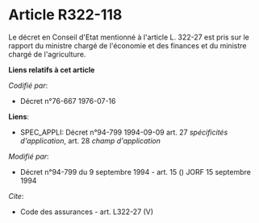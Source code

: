 # Article R322-118

Le décret en Conseil d'Etat mentionné à l'article L. 322-27 est pris sur le rapport du ministre chargé de l'économie et des
finances et du ministre chargé de l'agriculture.

**Liens relatifs à cet article**

_Codifié par_:

  - Décret n°76-667 1976-07-16

**Liens**:

  - SPEC_APPLI: Décret n°94-799 1994-09-09 art. 27 *spécificités d'application*, art. 28 *champ d'application*

_Modifié par_:

  - Décret n°94-799 du 9 septembre 1994 - art. 15 () JORF 15 septembre 1994

_Cite_:

  - Code des assurances - art. L322-27 (V)
